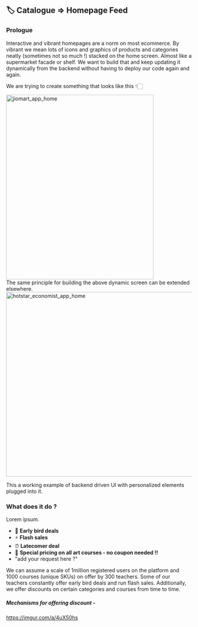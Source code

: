 ## 🏷️ Catalogue => Homepage Feed


### Prologue

Interactive and vibrant homepages are a norm on most ecommerce. By vibrant we mean lots of icons and graphics of products and categories neatly (sometimes not so much !) stacked on the home screen. Almost like a supermarket facade or shelf. We want to build that and keep updating it dynamically from the backend without having to deploy our code again and again. 

We are trying to create something that looks like this 👇🏻


<img src="https://lh3.googleusercontent.com/d/1MaxSvGc4vUTpsI5nJru6pcRAdTR7uyHk" width="400" height="500" alt="jiomart_app_home"/>

</br>
The same principle for building the above dynamic screen can be extended elsewhere.

<img src="https://lh3.googleusercontent.com/d/1T73ovpdbhft7rygyOf_d43FmraR1z4O2" width="800" height="500" alt="hotstar_economist_app_home"/>




This a working example of backend driven UI with personalized elements plugged into it.

### What does it do ?

Lorem ipsum. 

- 🦅 **Early bird deals**
- ⚡️ **Flash sales**
- ⏰ **Latecomer deal**
- 💫 **Special pricing on all art courses - no coupon needed !!**
- "add your request here ?"


We can assume a scale of 1million registered users on the platform and 1000 courses (unique SKUs) on offer by 300 teachers. Some of our teachers constantly offer early bird deals and run flash sales. Additionally, we offer discounts on certain categories and courses from time to time.


##### Mechanisms for offering discount -


https://imgur.com/a/4uX50hs
